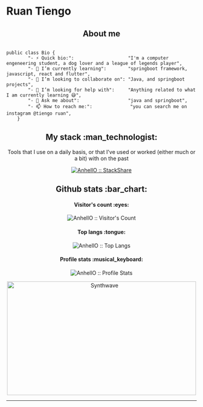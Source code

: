 # Ruan Tiengo

<h2 align="center">About me</h2>

```golang

public class Bio {
		"- ⚡ Quick bio:":                    "I'm a computer engeneering student, a dog lover and a league of legends player",
		"- 🌱 I’m currently learning":        "springboot framework, javascript, react and flutter",
		"- 👯 I’m looking to collaborate on": "Java, and springboot projects",
		"- 🤔 I’m looking for help with":     "Anything related to what I am currently learning 😅",
		"- 💬 Ask me about":                  "java and springboot",
		"- 📫 How to reach me:":              "you can search me on instagram @tiengo ruan",
	}
```

<h2 align="center">My stack :man_technologist:</h2>

<p align="center">Tools that I use on a daily basis, or that I've used or worked (either much or a bit) with on the past</p>
<p align="center">
  <a href="https://stackshare.io/anhello/my-personal-stack">
    <img src="http://img.shields.io/badge/tech-stack-0690fa.svg?style=flat" alt="AnhellO :: StackShare" />
  </a>
</p>

<h2 align="center">Github stats :bar_chart:</h2>

<h4 align="center">Visitor's count :eyes:</h4>

<p align="center"><img src="https://profile-counter.glitch.me/{AnhellO}/count.svg" alt="AnhellO :: Visitor's Count" /></p>

<h4 align="center">Top langs :tongue:</h4>

<p align="center"><img src="https://github-readme-stats.vercel.app/api/top-langs/?username=AnhellO&langs_count=10&theme=tokyonight&layout=compact" alt="AnhellO :: Top Langs" /></p>

<h4 align="center">Profile stats :musical_keyboard:</h4>

<p align="center"><img src="https://github-readme-stats.vercel.app/api?username=AnhellO&show_icons=true&theme=synthwave" alt="AnhellO :: Profile Stats" /></p>

<p align="center"><img src="https://thumbs.gfycat.com/GoodnaturedFondGaur-size_restricted.gif" alt="Synthwave" height="300" width="500"></p>




---
